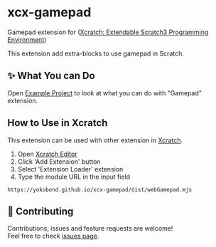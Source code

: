 # xcx-gamepad
Gamepad extension for ([Xcratch: Extendable Scratch3 Programming Environment](https://xcratch.github.io/))

This extension add extra-blocks to use gamepad in Scratch.

## ✨ What You can Do

Open [Example Project](https://xcratch.github.io/editor/#https://yokobond.github.io/xcx-gamepad/projects/example.sb3) to look at what you can do with "Gamepad" extension. 

## How to Use in Xcratch

This extension can be used with other extension in [Xcratch](https://xcratch.github.io/). 
1. Open [Xcratch Editor](https://xcratch.github.io/editor)
2. Click 'Add Extension' button
3. Select 'Extension Loader' extension
4. Type the module URL in the input field 
```
https://yokobond.github.io/xcx-gamepad/dist/webGamepad.mjs
```

## 🤝 Contributing

Contributions, issues and feature requests are welcome!<br />Feel free to check [issues page](https://github.com/yokobond/xcx-gamepad/issues). 
